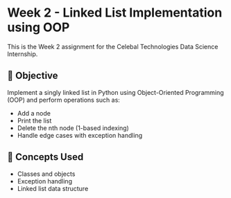 # Week 2 - Linked List Implementation using OOP

This is the Week 2 assignment for the Celebal Technologies Data Science Internship.

## 📌 Objective
Implement a singly linked list in Python using Object-Oriented Programming (OOP) and perform operations such as:
- Add a node
- Print the list
- Delete the nth node (1-based indexing)
- Handle edge cases with exception handling

## 🧠 Concepts Used
- Classes and objects
- Exception handling
- Linked list data structure
